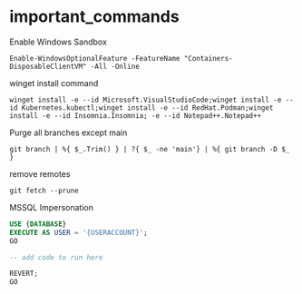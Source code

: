 # important_commands

Enable Windows Sandbox
```
Enable-WindowsOptionalFeature -FeatureName "Containers-DisposableClientVM" -All -Online
```

winget install command
```
winget install -e --id Microsoft.VisualStudioCode;winget install -e --id Kubernetes.kubectl;winget install -e --id RedHat.Podman;winget install -e --id Insomnia.Insomnia; -e --id Notepad++.Notepad++
```

Purge all branches except main
```
git branch | %{ $_.Trim() } | ?{ $_ -ne 'main'} | %{ git branch -D $_ }
```

remove remotes
```
git fetch --prune
```

MSSQL Impersonation
```sql
USE {DATABASE}
EXECUTE AS USER = '{USERACCOUNT}';
GO

-- add code to run here

REVERT;
GO
```
